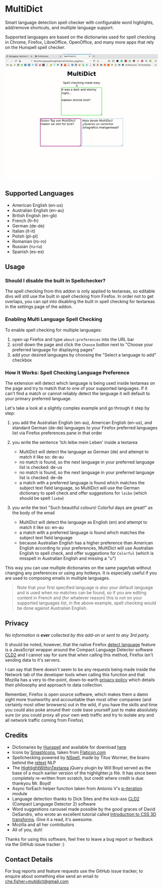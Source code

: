 # MultiDict

Smart language detection spell checker with configurable word highlights, add/remove shortcuts, and
multiple language support.

Supported languages are based on the dictionaries used for spell checking in Chrome, Firefox,
LibreOffice, OpenOffice, and many more apps that rely on the Hunspell spell checker.

![Language detection! Neat!](media/demo/multi-dict-demo.gif?raw=true "MultiDict")

## Supported Languages

- American English (en-us)
- Australian English (en-au)
- British English (en-gb)
- French (fr-fr)
- German (de-de)
- Italian (it-it)
- Polish (pl-pl)
- Romanian (ro-ro)
- Russian (ru-ru)
- Spanish (es-es)

## Usage

### Should I disable the built in Spellchecker?

The spell checking from this addon is only applied to textareas, so editable divs will still use the
built in spell checking from Firefox. In order not to get overlaps, you can opt into disabling the
built in spell checking for textareas in the settings page of the addon.


### Enabling Multi Language Spell Checking

To enable spell checking for multiple languages:

1. open up Firefox and type `about:preferences` into the URL bar
2. scroll down the page and click the `Choose` button next to
   "Choose your preferred language for displaying pages"
3. add your desired languages by choosing the "Select a language to add" checkbox

### How It Works: Spell Checking Language Preference

The extension will detect which language is being used inside textareas on the page and try to
match that to one of your supported languages. If it can't find a match or cannot reliably detect
the language it will default to your primary preferred language.

Let's take a look at a slightly complex example and go through it step by step:

1. you add the Australian English (en-au), American English (en-us), and standard German (de-de)
   languages to your Firefox preferred languages list via Firefox preferences pane in that order

2. you write the sentence 'Ich leibe mein Leben' inside a textarea
   - MultiDict will detect the language as German (de) and attempt to match it like so: de-au
   - no match is found, so the next language in your preferred language list is checked: de-us
   - no match is found, so the next language in your preferred language list is checked: de-de
   - a match with a preferred language is found which matches the subject text field language, so
     MultiDict will use the German dictionary to spell check and offer suggestions for `leibe`
     (which should be spelt `liebe`)

3. you write the text "Such beautiful colours! Colorful days are great!" as the body of the email
   - MultiDict will detect the language as English (en) and attempt to match it like so: en-au
   - a match with a preferred language is found which matches the subject text field language
   - because Australian English has a higher preference than American English according to your
     preferences, MultiDict will use Australian English to spell check, and offer suggestions for
     `Colorful` (which is misspelt in Australian English and missing a "u")

This way you can use multiple dictionaries on the same page/tab without changing any preferences or
using any hotkeys. It is especially useful if you are used to composing emails in multiple
languages.

> Note that your first specified language is also your default language and is used when no matches
can be found, so if you are editing content in French and (for whatever reason) this is not on your
supported languages list, in the above example, spell checking would be done against Australian
English.

## Privacy

_No information is_ ___ever___ _collected by this add-on or sent to any 3rd party._

It should be noted, however, that the native Firefox [detect language][8] feature is a JavaScript
wrapper around the Compact Language Detector software [CLD2][9] and I cannot say for sure that when
calling this method, Firefox isn't sending data to it's servers.

I can say that there doesn't seem to be any requests being made inside the Network tab of the
developer tools when calling this function and that Mozilla has a very to-the-point, down-to-earth
[privacy policy][10] which details their philosophy and approach to data collection.

Remember, Firefox is open source software, which makes them a damn sight more trustworthy and
accountable than most other companies (and certainly most other browsers) out in the wild, if you
have the skills and time you could also poke around their code base yourself just to make
absolutely sure (or you could proxy all your own web traffic and try to isolate any and all network
traffic coming from Firefox).

## Credits

- Dictionaries by [Hunspell][0] and available for download [here][1]
- Icons by [SmashIcons][2], taken from [Flaticon.com][3]
- Spellchecking powered by [NSpell][4], made by Titus Wormer, the brains behind the [retext][5] NLP
- The [HighlightWithinTextarea][7] jQuery plugin by Will Boyd served as the base of a much earlier
  version of the highlighter.js file. It has since been completely re-written from scratch, but
  credit where credit is due: thankyou Mr. Boyd!
- Async forEach helper function taken from Antonio V's [p-iteration][6] module
- Language detection thanks to Dick Sites and the kick-ass [CLD2][9] (Compact Language Detector 2)
  software
- Word suggestions carousel made possible by the good graces of David DeSandro, who wrote an
  excellent tutorial called [Introduction to CSS 3D transforms][11]. Give it a read, it's awesome.
- Mozilla and all her contributors
- All of you, duh!

Thanks for using this software, feel free to leave a bug report or feedback via the GitHub issue
tracker :)

## Contact Details

For bug reports and feature requests use the GitHub issue tracker, to enquire about something else
send an email to [che.fisher+mutidict@gmail.com][12]

 [0]: https://hunspell.github.io/
 [1]: https://src.chromium.org/viewvc/chrome/trunk/deps/third_party/hunspell_dictionaries/
 [2]: https://www.flaticon.com/authors/smashicons
 [3]: https://www.flaticon.com/
 [4]: https://github.com/wooorm/nspell
 [5]: https://github.com/retextjs/retext
 [6]: https://github.com/toniov/p-iteration
 [7]: https://github.com/lonekorean/highlight-within-textarea
 [8]: https://developer.mozilla.org/en-US/docs/Mozilla/Add-ons/WebExtensions/API/i18n/detectLanguage
 [9]: https://github.com/CLD2Owners/cld2
 [10]: https://www.mozilla.org/en-US/privacy/faq/
 [11]: https://3dtransforms.desandro.com/
 [12]: mailto:che.fisher+multidict@gmail.com
